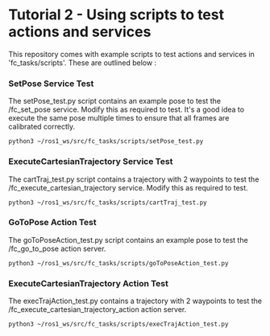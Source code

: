 # Tutorial 2 - Using scripts to test actions and services 

This repository comes with example scripts to test actions and services in 'fc_tasks/scripts'. These are outlined below :

### SetPose Service Test
The setPose_test.py script contains an example pose to test the /fc_set_pose service. Modify this as required to test. It's a good idea to execute the same pose multiple times to ensure that all frames are calibrated correctly. 
```shell
python3 ~/ros1_ws/src/fc_tasks/scripts/setPose_test.py
```
### ExecuteCartesianTrajectory Service Test
The cartTraj_test.py script contains a trajectory with 2 waypoints to test the /fc_execute_cartesian_trajectory service. Modify this as required to test. 
```shell
python3 ~/ros1_ws/src/fc_tasks/scripts/cartTraj_test.py
```
### GoToPose Action Test 
The goToPoseAction_test.py script contains an example pose to test the /fc_go_to_pose action server. 
```shell
python3 ~/ros1_ws/src/fc_tasks/scripts/goToPoseAction_test.py
```
### ExecuteCartesianTrajectory Action Test 
The execTrajAction_test.py contains a trajectory with 2 waypoints to test the /fc_execute_cartesian_trajectory_action action server. 
```shell
python3 ~/ros1_ws/src/fc_tasks/scripts/execTrajAction_test.py